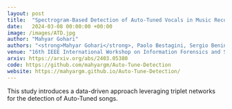 ```yaml
---
layout: post
title:  "Spectrogram-Based Detection of Auto-Tuned Vocals in Music Recordings"
date:   2024-03-08 00:00:00 +00:00
image: /images/ATD.jpg
author: "Mahyar Gohari"
authors: "<strong>Mahyar Gohari</strong>, Paolo Bestagini, Sergio Benini, Nicola Adami"
venue: "16th IEEE International Workshop on Information Forensics and Security (WIFS)"
arxiv: https://arxiv.org/abs/2403.05380
code: https://github.com/mahyargm/Auto-Tune-Detection
website: https://mahyargm.github.io/Auto-Tune-Detection/
---
```


This study introduces a data-driven approach leveraging triplet networks for the detection of Auto-Tuned songs.
